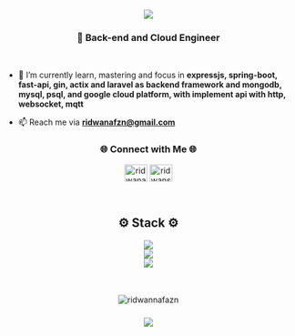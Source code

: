 <h1 align="center">
    <img src="https://readme-typing-svg.herokuapp.com/?font=Righteous&size=35&center=true&vCenter=true&width=500&height=70&duration=4000&lines=Hi+There!+👋;+I'm+Ridwanskie+!;" />
</h1>
<h3 align="center">📑 Back-end and Cloud Engineer</h3>
<br>

- 🌱 I’m currently learn, mastering and focus in **expressjs, spring-boot, fast-api, gin, actix and laravel as backend framework and mongodb, mysql, psql, and google cloud platform, with implement api with http, websocket, mqtt**

- 📫 Reach me via **ridwanafzn@gmail.com**

<h3 align="center">🌐 Connect with Me 🌐</h3>
<p align="center">
<a href="https://instagram.com/ridwanafazn" target="blank"><img align="center" src="https://raw.githubusercontent.com/rahuldkjain/github-profile-readme-generator/master/src/images/icons/Social/instagram.svg" alt="ridwanafazn" height="30" width="40" /></a>
<a href="https://www.youtube.com/@ridwanskie" target="blank"><img align="center" src="https://raw.githubusercontent.com/rahuldkjain/github-profile-readme-generator/master/src/images/icons/Social/youtube.svg" alt="ridwanskie." height="30" width="40" /></a>
</p>

<br>
<h2 align="center">⚙️ Stack ⚙️</h2>

<div align="center">
    <img src="https://skillicons.dev/icons?i=html,css,javascript,java,kotlin,git,github,vscode" /><br>
    <img src="https://skillicons.dev/icons?i=nodejs,express,mongodb,mysql,docker,kubernetes,linux,bash" /><br>
    <img src="https://skillicons.dev/icons?i=tensorflow,aws,gcp" /><br>
</div>

<br/>
<br/>

<p align="center">
  <img src="https://github-readme-streak-stats.herokuapp.com/?user=ridwanafazn" alt="ridwannafazn" />
</p>


<h3 align="center">
    <img src="https://readme-typing-svg.herokuapp.com/?font=Righteous&size=25&center=true&vCenter=true&width=500&height=70&duration=4000&lines=Thanks+for+visiting!+✌️;+Shoot+me+a+message+on+Linkedin!;">
</h3>
